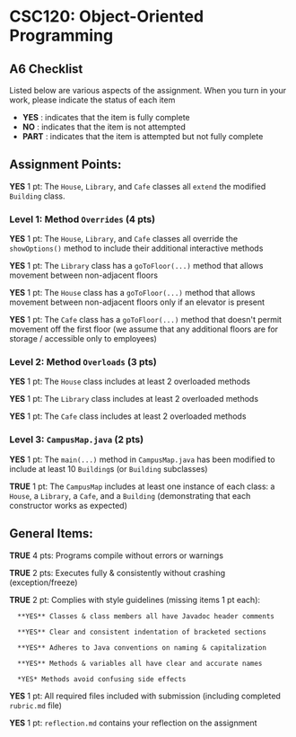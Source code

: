 # CSC120: Object-Oriented Programming
## A6 Checklist

Listed below are various aspects of the assignment.  When you turn in your work, please indicate the status of each item

- **YES** : indicates that the item is fully complete
- **NO** : indicates that the item is not attempted
- **PART** : indicates that the item is attempted but not fully complete


## Assignment Points:

**YES** 1 pt: The `House`, `Library`, and `Cafe` classes all `extend` the modified `Building` class.

### Level 1: Method `Overrides` (4 pts)

**YES** 1 pt: The `House`, `Library`, and `Cafe` classes all override the `showOptions()` method to include their additional interactive methods

**YES** 1 pt: The `Library` class has a `goToFloor(...)` method that allows movement between non-adjacent floors

**YES** 1 pt: The `House` class has a `goToFloor(...)` method that allows movement between non-adjacent floors only if an elevator is present

**YES** 1 pt: The `Cafe` class has a `goToFloor(...)` method that doesn't permit movement off the first floor (we assume that any additional floors are for storage / accessible only to employees)

### Level 2: Method `Overloads` (3 pts)

**YES** 1 pt: The `House` class includes at least 2 overloaded methods

**YES** 1 pt: The `Library` class includes at least 2 overloaded methods

**YES** 1 pt: The `Cafe` class includes at least 2 overloaded methods

### Level 3: `CampusMap.java` (2 pts)

**YES** 1 pt: The `main(...)` method in `CampusMap.java` has been modified to include at least 10 `Building`s (or `Building` subclasses)

**TRUE** 1 pt: The `CampusMap` includes at least one instance of each class: a `House`, a `Library`, a `Cafe`, and a `Building` (demonstrating that each constructor works as expected)



## General Items:

**TRUE** 4 pts: Programs compile without errors or warnings

**TRUE** 2 pts: Executes fully & consistently without crashing (exception/freeze)

**TRUE** 2 pt: Complies with style guidelines (missing items 1 pt each):

      **YES** Classes & class members all have Javadoc header comments

      **YES** Clear and consistent indentation of bracketed sections

      **YES** Adheres to Java conventions on naming & capitalization

      **YES** Methods & variables all have clear and accurate names

      *YES* Methods avoid confusing side effects

**YES** 1 pt: All required files included with submission (including completed `rubric.md` file)

**YES** 1 pt: `reflection.md` contains your reflection on the assignment
